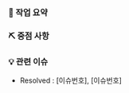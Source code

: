 <!-- 제목 : [이슈번호] <도메인 영어로> <기능 이름> 기능 구현 
참고) PR 단위는 유저스토리 -->

### 📝 작업 요약

<!-- 작업을 간략하게 요약해주세요 -->

### ⛏ 중점 사항

<!-- 리뷰어가 집중적으로 보았으면 하는 내용을 적어주세요(리뷰 포인트, 질문, etc) -->

### 💡 관련 이슈

<!-- 발생했던 이슈에 대한 설명, 링크 또는 첨부 파일 -->

- Resolved : [이슈번호], [이슈번호]
